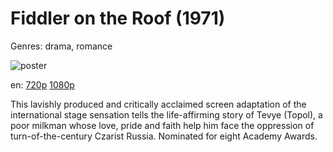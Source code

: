 # Fiddler on the Roof (1971)

Genres: drama, romance

![poster](http://image.tmdb.org/t/p/w500/mAGHsUaUOd7X3ky6Za2ZtClfpN9.jpg)

en:
  [720p](magnet:?xt=urn:btih:2C7F31514BB5E223D441B0BD1B29B183A35A2A65&tr=udp://glotorrents.pw:6969/announce&tr=udp://tracker.opentrackr.org:1337/announce&tr=udp://torrent.gresille.org:80/announce&tr=udp://tracker.openbittorrent.com:80&tr=udp://tracker.coppersurfer.tk:6969&tr=udp://tracker.leechers-paradise.org:6969&tr=udp://p4p.arenabg.ch:1337&tr=udp://tracker.internetwarriors.net:1337)
  [1080p](magnet:?xt=urn:btih:86CA10D139D862E24D7A0592ECDD57A50EFE89E8&tr=udp://glotorrents.pw:6969/announce&tr=udp://tracker.opentrackr.org:1337/announce&tr=udp://torrent.gresille.org:80/announce&tr=udp://tracker.openbittorrent.com:80&tr=udp://tracker.coppersurfer.tk:6969&tr=udp://tracker.leechers-paradise.org:6969&tr=udp://p4p.arenabg.ch:1337&tr=udp://tracker.internetwarriors.net:1337)
  


This lavishly produced and critically acclaimed screen adaptation of the international stage sensation tells the life-affirming story of Tevye (Topol), a poor milkman whose love, pride and faith help him face the oppression of turn-of-the-century Czarist Russia. Nominated for eight Academy Awards.
